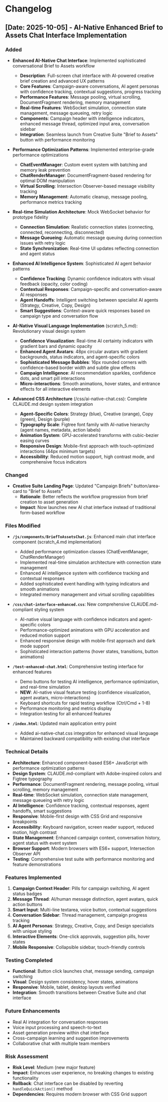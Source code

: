 # Changelog

## [Date: 2025-10-05] - AI-Native Enhanced Brief to Assets Chat Interface Implementation

### Added
- **Enhanced AI-Native Chat Interface**: Implemented sophisticated conversational Brief to Assets workflow
  - **Description**: Full-screen chat interface with AI-powered creative brief creation and advanced UX patterns
  - **Core Features**: Campaign-aware conversations, AI agent personas with confidence tracking, contextual suggestions, progress tracking
  - **Performance Features**: Message pooling, virtual scrolling, DocumentFragment rendering, memory management
  - **Real-time Features**: WebSocket simulation, connection state management, message queueing, retry logic
  - **Components**: Campaign header with intelligence indicators, enhanced message thread, optimized input area, conversation sidebar
  - **Integration**: Seamless launch from Creative Suite "Brief to Assets" button with performance monitoring

- **Performance Optimization Patterns**: Implemented enterprise-grade performance optimizations
  - **ChatEventManager**: Custom event system with batching and memory leak prevention
  - **ChatRenderManager**: DocumentFragment-based rendering for optimal DOM manipulation
  - **Virtual Scrolling**: Intersection Observer-based message visibility tracking
  - **Memory Management**: Automatic cleanup, message pooling, performance metrics tracking

- **Real-time Simulation Architecture**: Mock WebSocket behavior for prototype fidelity
  - **Connection Simulation**: Realistic connection states (connecting, connected, reconnecting, disconnected)
  - **Message Queueing**: Automatic message queuing during connection issues with retry logic
  - **State Synchronization**: Real-time UI updates reflecting connection and agent status

- **Enhanced AI Intelligence System**: Sophisticated AI agent behavior patterns
  - **Confidence Tracking**: Dynamic confidence indicators with visual feedback (opacity, color coding)
  - **Contextual Responses**: Campaign-specific and conversation-aware AI responses
  - **Agent Handoffs**: Intelligent switching between specialist AI agents (Strategy, Creative, Copy, Design)
  - **Smart Suggestions**: Context-aware quick responses based on campaign type and conversation flow

- **AI-Native Visual Language Implementation** (scratch_5.md): Revolutionary visual design system
  - **Confidence Visualization**: Real-time AI certainty indicators with gradient bars and dynamic opacity
  - **Enhanced Agent Avatars**: 48px circular avatars with gradient backgrounds, status indicators, and agent-specific colors
  - **Sophisticated Message Bubbles**: 16px rounded corners with confidence-based border width and subtle glow effects
  - **Campaign Intelligence**: AI recommendation sparkles, confidence dots, and smart pill interactions
  - **Micro-interactions**: Smooth animations, hover states, and entrance effects for all interactive elements

- **Advanced CSS Architecture** (/css/ai-native-chat.css): Complete CLAUDE.md design system integration
  - **Agent-Specific Colors**: Strategy (blue), Creative (orange), Copy (green), Design (purple)
  - **Typography Scale**: Figtree font family with AI-native hierarchy (agent names, metadata, action labels)
  - **Animation System**: GPU-accelerated transforms with cubic-bezier easing curves
  - **Responsive Design**: Mobile-first approach with touch-optimized interactions (44px minimum targets)
  - **Accessibility**: Reduced motion support, high contrast mode, and comprehensive focus indicators

### Changed
- **Creative Suite Landing Page**: Updated "Campaign Briefs" button/area-card to "Brief to Assets"
  - **Rationale**: Better reflects the workflow progression from brief creation to asset generation
  - **Impact**: Now launches new AI chat interface instead of traditional form-based workflow

### Files Modified
- **`/js/components/BriefToAssetsChat.js`**: Enhanced main chat interface component (scratch_4.md implementation)
  - Added performance optimization classes (ChatEventManager, ChatRenderManager)
  - Implemented real-time simulation architecture with connection state management
  - Enhanced AI intelligence system with confidence tracking and contextual responses
  - Added sophisticated event handling with typing indicators and smooth animations
  - Integrated memory management and virtual scrolling capabilities

- **`/css/chat-interface-enhanced.css`**: New comprehensive CLAUDE.md-compliant styling system
  - AI-native visual language with confidence indicators and agent-specific colors
  - Performance-optimized animations with GPU acceleration and reduced motion support
  - Enhanced responsive design with mobile-first approach and dark mode support
  - Sophisticated interaction patterns (hover states, transitions, button animations)

- **`/test-enhanced-chat.html`**: Comprehensive testing interface for enhanced features
  - Demo buttons for testing AI intelligence, performance optimization, and real-time simulation
  - **NEW**: AI-native visual feature testing (confidence visualization, agent avatars, micro-interactions)
  - Keyboard shortcuts for rapid testing workflow (Ctrl/Cmd + 1-8)
  - Performance monitoring and metrics display
  - Integration testing for all enhanced features

- **`/index.html`**: Updated main application entry point
  - Added ai-native-chat.css integration for enhanced visual language
  - Maintained backward compatibility with existing chat interface

### Technical Details
- **Architecture**: Enhanced component-based ES6+ JavaScript with performance optimization patterns
- **Design System**: CLAUDE.md-compliant with Adobe-inspired colors and Figtree typography
- **Performance**: DocumentFragment rendering, message pooling, virtual scrolling, memory management
- **Real-time**: WebSocket simulation, connection state management, message queueing with retry logic
- **AI Intelligence**: Confidence tracking, contextual responses, agent handoffs, smart suggestions
- **Responsive**: Mobile-first design with CSS Grid and responsive breakpoints
- **Accessibility**: Keyboard navigation, screen reader support, reduced motion, high contrast
- **State Management**: Enhanced campaign context, conversation history, agent status with event system
- **Browser Support**: Modern browsers with ES6+ support, Intersection Observer API
- **Testing**: Comprehensive test suite with performance monitoring and feature demonstrations

### Features Implemented
1. **Campaign Context Header**: Pills for campaign switching, AI agent status badges
2. **Message Thread**: AI/human message distinction, agent avatars, quick action buttons
3. **Smart Input**: Multi-line textarea, voice button, contextual suggestions
4. **Conversation Sidebar**: Thread management, campaign progress tracking
5. **AI Agent Personas**: Strategy, Creative, Copy, and Design specialists with unique styling
6. **Interactive Elements**: One-click approvals, suggestion pills, hover states
7. **Mobile Responsive**: Collapsible sidebar, touch-friendly controls

### Testing Completed
- **Functional**: Button click launches chat, message sending, campaign switching
- **Visual**: Design system consistency, hover states, animations
- **Responsive**: Mobile, tablet, desktop layouts verified
- **Integration**: Smooth transitions between Creative Suite and chat interface

### Future Enhancements
- Real AI integration for conversation responses
- Voice input processing and speech-to-text
- Asset generation preview within chat interface
- Cross-campaign learning and suggestion improvements
- Collaborative chat with multiple team members

### Risk Assessment
- **Risk Level**: Medium (new major feature)
- **Impact**: Enhances user experience, no breaking changes to existing functionality
- **Rollback**: Chat interface can be disabled by reverting `handleQuickAction()` method
- **Dependencies**: Requires modern browser with CSS Grid support